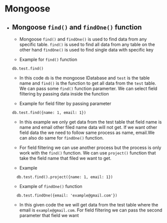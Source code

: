 # Mongoose

- ## Mongoose `find()` and `findOne()` function

  - Mongoose `find()` and `findOne()` is used to find data from any specific table. `find()` is used to find all data from any table on the other hand `findOne()` is used to find single data with specific key

  - Example for `find()` function

  ```code
  db.test.find()
  ```

  - In this code `db` is the mongoose IDatabase and `test` is the table name and `find()` is the function to get all data from the `test` table. We can pass some `find()` function paramerter. We can select field filtering by passing data inside the function

  - Example for field filter by passing parameter

  ```code
  db.test.find({name: 1, email: 1})
  ```

  - In this example we only get data from the test table that field name is name and email other filed name data will not get. If we want other field data the we need to follow same process as name, email.We can also do same for `findOne()` function.

  - For field filtering we can use another process but the process is only work with the `find()` function. We can use `project()` function that take the field name that filed we want to get.

  - Example

  ```code
    db.test.find().project({name: 1, email: 1})
  ```

  - Example of `findOne()` function

  ```code
    db.test.findOne({email: 'example@gmail.com'})
  ```

  - In this given code the we will get data from the test table where the email is `example@gmail.com`. For field filtering we can pass the second parameter that field we want
